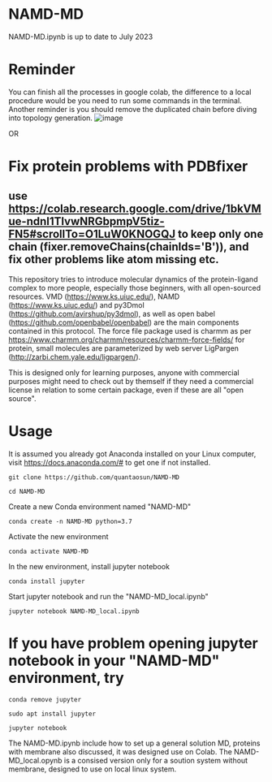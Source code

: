 # NAMD-MD

NAMD-MD.ipynb is up to date to July 2023

# Reminder
You can finish all the processes in google colab, the difference to a local procedure would be you need to run some commands in the terminal. Another reminder is you should remove the duplicated chain before diving into topology generation.
![image](https://user-images.githubusercontent.com/75652473/172390288-d567c9d3-a7a0-4b2e-9d37-87507f43c1b5.png)


OR


# Fix protein problems with PDBfixer
 use https://colab.research.google.com/drive/1bkVMue-ndnI1TIvwNRGbpmpV5tiz-FN5#scrollTo=O1LuW0KNOGQJ 
to keep only one chain (fixer.removeChains(chainIds='B')), and fix other problems like atom missing etc.
------------------------------------------------------------------------------------------------------------------------------------------------------


 This repository tries to introduce molecular dynamics of the protein-ligand complex to more people, especially those beginners, with all open-sourced resources. VMD (https://www.ks.uiuc.edu/), NAMD (https://www.ks.uiuc.edu/) and py3Dmol (https://github.com/avirshup/py3dmol), as well as open babel (https://github.com/openbabel/openbabel) are the main components contained in this protocol. The force file package used is charmm as per https://www.charmm.org/charmm/resources/charmm-force-fields/ for protein, small molecules are parameterized by web server LigPargen (http://zarbi.chem.yale.edu/ligpargen/).

This is designed only for learning purposes, anyone with commercial purposes might need to check out by themself if they need a commercial license in relation to some certain package, even if these are all "open source".

# Usage
It is assumed you already got Anaconda installed on your Linux computer, visit https://docs.anaconda.com/# to get one if not installed.
```
git clone https://github.com/quantaosun/NAMD-MD
```
```
cd NAMD-MD
```
Create a new Conda environment named "NAMD-MD"
```
conda create -n NAMD-MD python=3.7
```
Activate the new environment 
```
conda activate NAMD-MD
```
In the new environment, install jupyter notebook
```
conda install jupyter
```
Start jupyter notebook and run the "NAMD-MD_local.ipynb"
```
jupyter notebook NAMD-MD_local.ipynb
```

# If you have problem opening jupyter notebook in your "NAMD-MD" environment, try 
```
conda remove jupyter
```
```
sudo apt install jupyter
```
```
jupyter notebook
```

The NAMD-MD.ipynb include how to set up a general solution MD, proteins with membrane also discussed, it was designed use on Colab.
The NAMD-MD_local.opynb is a consised version only for a soution system without membrane, designed to use on local linux system.
